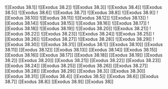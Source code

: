 ![[Exodus 38.1]]
![[Exodus 38.2]]
![[Exodus 38.3]]
![[Exodus 38.4]]
![[Exodus 38.5]]
![[Exodus 38.6]]
![[Exodus 38.7]]
![[Exodus 38.8]]
![[Exodus 38.9]]
![[Exodus 38.10]]
![[Exodus 38.11]]
![[Exodus 38.12]]
![[Exodus 38.13]]
![[Exodus 38.14]]
![[Exodus 38.15]]
![[Exodus 38.16]]
![[Exodus 38.17]]
![[Exodus 38.18]]
![[Exodus 38.19]]
![[Exodus 38.20]]
![[Exodus 38.21]]
![[Exodus 38.22]]
![[Exodus 38.23]]
![[Exodus 38.24]]
![[Exodus 38.25]]
![[Exodus 38.26]]
![[Exodus 38.27]]
![[Exodus 38.28]]
![[Exodus 38.29]]
![[Exodus 38.30]]
![[Exodus 38.31]]
[[Exodus 38.1]]
[[Exodus 38.10]]
[[Exodus 38.11]]
[[Exodus 38.12]]
[[Exodus 38.13]]
[[Exodus 38.14]]
[[Exodus 38.15]]
[[Exodus 38.16]]
[[Exodus 38.17]]
[[Exodus 38.18]]
[[Exodus 38.19]]
[[Exodus 38.2]]
[[Exodus 38.20]]
[[Exodus 38.21]]
[[Exodus 38.22]]
[[Exodus 38.23]]
[[Exodus 38.24]]
[[Exodus 38.25]]
[[Exodus 38.26]]
[[Exodus 38.27]]
[[Exodus 38.28]]
[[Exodus 38.29]]
[[Exodus 38.3]]
[[Exodus 38.30]]
[[Exodus 38.31]]
[[Exodus 38.4]]
[[Exodus 38.5]]
[[Exodus 38.6]]
[[Exodus 38.7]]
[[Exodus 38.8]]
[[Exodus 38.9]]
[[Exodus 38]]
